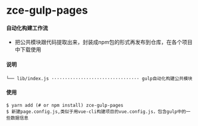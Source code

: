 # zce-gulp-pages

#### 自动化构建工作流
- 把公共模块跟代码提取出来，封装成npm包的形式再发布到仓库，在各个项目中下载使用
#### 说明
```
└── lib/index.js ································· gulp自动化构建公共模块
```

#### 使用

```shell
$ yarn add (# or npm install) zce-gulp-pages
$ 新建page.config.js,类似于用vue-cli构建项目的vue.config.js，包含gulp中的一些数据信息
```
